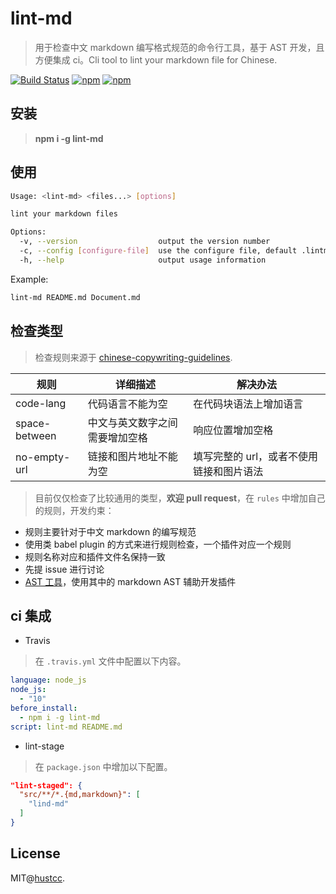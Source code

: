 # lint-md

> 用于检查中文 markdown 编写格式规范的命令行工具，基于 AST 开发，且方便集成 ci。Cli tool to lint your markdown file for Chinese.

[![Build Status](https://travis-ci.org/hustcc/lint-md.svg?branch=master)](https://travis-ci.org/hustcc/lint-md)
[![npm](https://img.shields.io/npm/v/lint-md.svg)](https://www.npmjs.com/package/lint-md)
[![npm](https://img.shields.io/npm/dm/lint-md.svg)](https://www.npmjs.com/package/lint-md)



## 安装

> **npm i -g lint-md**



## 使用

```bash
Usage: <lint-md> <files...> [options]

lint your markdown files

Options:
  -v, --version                  output the version number
  -c, --config [configure-file]  use the configure file, default .lintmdrc
  -h, --help                     output usage information
```


Example:

```bash
lint-md README.md Document.md
```



## 检查类型

> 检查规则来源于 [chinese-copywriting-guidelines](https://github.com/sparanoid/chinese-copywriting-guidelines).

| 规则 | 详细描述 | 解决办法 |
| ------ | ------ | ------ |
| code-lang   | 代码语言不能为空 | 在代码块语法上增加语言 |
| space-between   | 中文与英文数字之间需要增加空格 | 响应位置增加空格 |
| no-empty-url   | 链接和图片地址不能为空 | 填写完整的 url，或者不使用链接和图片语法 |


> 目前仅仅检查了比较通用的类型，**欢迎 pull request**，在 `rules` 中增加自己的规则，开发约束：

 - 规则主要针对于中文 markdown 的编写规范
 - 使用类 babel plugin 的方式来进行规则检查，一个插件对应一个规则
 - 规则名称对应和插件文件名保持一致
 - 先提 issue 进行讨论
 - [AST 工具](https://astexplorer.net/)，使用其中的 markdown AST 辅助开发插件



## ci 集成

 -  Travis

> 在 `.travis.yml` 文件中配置以下内容。

```yml
language: node_js
node_js:
  - "10"
before_install:
  - npm i -g lint-md
script: lint-md README.md
```

 -  lint-stage

> 在 `package.json` 中增加以下配置。

```json
"lint-staged": {
  "src/**/*.{md,markdown}": [
    "lind-md"
  ]
}
```



## License

MIT@[hustcc](https://github.com/hustcc).
